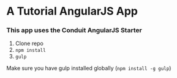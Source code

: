 # A Tutorial AngularJS App

### This app uses the Conduit AngularJS Starter

1. Clone repo
2. `npm install`
3. `gulp`

Make sure you have gulp installed globally (`npm install -g gulp`)
